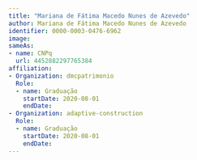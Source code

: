 ```yaml
---
title: "Mariana de Fátima Macedo Nunes de Azevedo"
author: Mariana de Fátima Macedo Nunes de Azevedo
identifier: 0000-0003-0476-6962
image: 
sameAs:
- name: CNPq
  url: 4452882297765384
affiliation:
- Organization: dmcpatrimonio
  Role:
  - name: Graduação
    startDate: 2020-08-01
    endDate: 
- Organization: adaptive-construction
  Role:
  - name: Graduação
    startDate: 2020-08-01
    endDate: 
---
```




